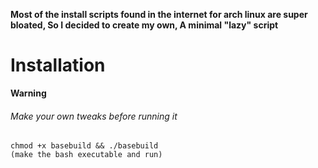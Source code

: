 **Most of the install scripts found in the internet for arch linux are super bloated, So I decided to create my own, A minimal "lazy" script**

# Installation

**Warning**

###### Make your own tweaks before running it

```
chmod +x basebuild && ./basebuild
(make the bash executable and run)

